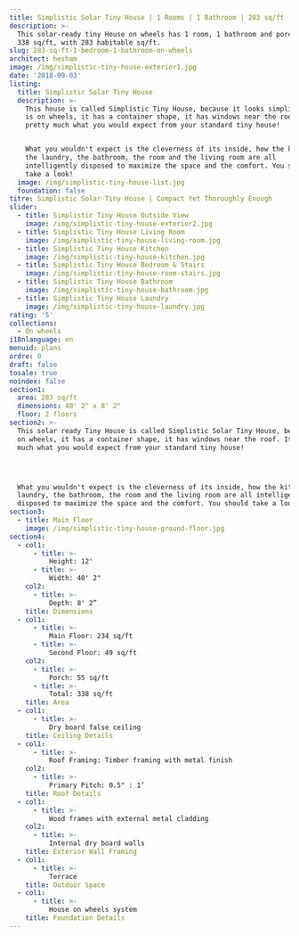 ```yaml
---
title: Simplistic Solar Tiny House | 1 Rooms | 1 Bathroom | 283 sq/ft
description: >-
  This solar-ready tiny House on wheels has 1 room, 1 bathroom and porch, for a total of
  338 sq/ft, with 283 habitable sq/ft.
slug: 283-sq-ft-1-bedroom-1-bathroom-on-wheels
architect: hesham
image: /img/simplistic-tiny-house-exterior1.jpg
date: '2018-09-03'
listing:
  title: Simplistic Solar Tiny House
  description: >-
    This house is called Simplistic Tiny House, because it looks simplistic: it
    is on wheels, it has a container shape, it has windows near the roof. It's
    pretty much what you would expect from your standard tiny house! 


    What you wouldn't expect is the cleverness of its inside, how the kitchen,
    the laundry, the bathroom, the room and the living room are all
    intelligently disposed to maximize the space and the comfort. You should
    take a look!
  image: /img/simplistic-tiny-house-list.jpg
  foundation: false
titre: Simplistic Solar Tiny House | Compact Yet Thoroughly Enough
slider:
  - title: Simplistic Tiny House Outside View
    image: /img/simplistic-tiny-house-exterior2.jpg
  - title: Simplistic Tiny House Living Room
    image: /img/simplistic-tiny-house-living-room.jpg
  - title: Simplistic Tiny House Kitchen
    image: /img/simplistic-tiny-house-kitchen.jpg
  - title: Simplistic Tiny House Bedroom & Stairs
    image: /img/simplistic-tiny-house-room-stairs.jpg
  - title: Simplistic Tiny House Bathroom
    image: /img/simplistic-tiny-house-bathroom.jpg
  - title: Simplistic Tiny House Laundry
    image: /img/simplistic-tiny-house-laundry.jpg
rating: '5'
collections:
  - On wheels
i18nlanguage: en
menuid: plans
ordre: 0
draft: false
tosale: true
noindex: false
section1:
  area: 283 sq/ft
  dimensions: 40' 2" x 8' 2"
  floor: 2 floors
section2: >-
  This solar ready Tiny House is called Simplistic Solar Tiny House, because it looks simplistic: it is
  on wheels, it has a container shape, it has windows near the roof. It's pretty
  much what you would expect from your standard tiny house! 




  What you wouldn't expect is the cleverness of its inside, how the kitchen, the
  laundry, the bathroom, the room and the living room are all intelligently
  disposed to maximize the space and the comfort. You should take a look!
section3:
  - title: Main Floor
    image: /img/simplistic-tiny-house-ground-floor.jpg
section4:
  - col1:
      - title: >- 
          Height: 12'
      - title: >- 
          Width: 40' 2"
    col2:
      - title: >- 
          Depth: 8' 2”
    title: Dimensions
  - col1:
      - title: >- 
          Main Floor: 234 sq/ft 
      - title: >- 
          Second Floor: 49 sq/ft
    col2:
      - title: >- 
          Porch: 55 sq/ft
      - title: >-
          Total: 338 sq/ft
    title: Area
  - col1:
      - title: >- 
          Dry board false ceiling
    title: Ceiling Details
  - col1:
      - title: >- 
          Roof Framing: Timber framing with metal finish
    col2:
      - title: >- 
          Primary Pitch: 0.5" : 1’ 
    title: Roof Details
  - col1:
      - title: >- 
          Wood frames with external metal cladding 
    col2:
      - title: >-
          Internal dry board walls
    title: Exterior Wall Framing
  - col1:
      - title: >- 
          Terrace
    title: Outdoor Space
  - col1:
      - title: >- 
          House on wheels system
    title: Foundation Details
---
```


